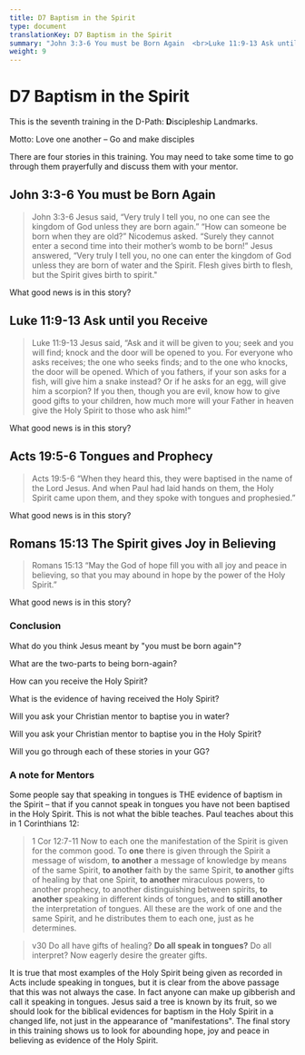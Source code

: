 ```yaml
---
title: D7 Baptism in the Spirit
type: document
translationKey: D7 Baptism in the Spirit
summary: "John 3:3-6 You must be Born Again  <br>Luke 11:9-13 Ask until you Receive  <br>Acts 19:5-6 Tongues and Prophecy  <br>Romans 15:13 The Spirit gives Joy in Believing"
weight: 9
---
```

# D7 Baptism in the Spirit

This is the seventh training in the D-Path: **D**iscipleship Landmarks.

Motto: Love one another – Go and make disciples

There are four stories in this training. You may need to take some time to go through them prayerfully and discuss them with your mentor.

## John 3:3-6 You must be Born Again

>   John 3:3-6 Jesus said, “Very truly I tell you, no one can see the kingdom of God unless they are born again.” “How can someone be born when they are old?” Nicodemus asked. “Surely they cannot enter a second time into their mother’s womb to be born!” Jesus answered, “Very truly I tell you, no one can enter the kingdom of God unless they are born of water and the Spirit. Flesh gives birth to flesh, but the Spirit gives birth to spirit."

What good news is in this story?

## Luke 11:9-13 Ask until you Receive

>   Luke 11:9-13 Jesus said, “Ask and it will be given to you; seek and you will find; knock and the door will be opened to you. For everyone who asks receives; the one who seeks finds; and to the one who knocks, the door will be opened. Which of you fathers, if your son asks for a fish, will give him a snake instead? Or if he asks for an egg, will give him a scorpion? If you then, though you are evil, know how to give good gifts to your children, how much more will your Father in heaven give the Holy Spirit to those who ask him!”

What good news is in this story?

## Acts 19:5-6 Tongues and Prophecy

>   Acts 19:5-6 “When they heard this, they were baptised in the name of the Lord Jesus. And when Paul had laid hands on them, the Holy Spirit came upon them, and they spoke with tongues and prophesied.”

What good news is in this story?

## Romans 15:13 The Spirit gives Joy in Believing

>   Romans 15:13 “May the God of hope fill you with all joy and peace in believing, so that you may abound in hope by the power of the Holy Spirit.”

What good news is in this story?

### Conclusion

What do you think Jesus meant by "you must be born again"?

What are the two-parts to being born-again?

How can you receive the Holy Spirit?

What is the evidence of having received the Holy Spirit?

Will you ask your Christian mentor to baptise you in water?

Will you ask your Christian mentor to baptise you in the Holy Spirit?

Will you go through each of these stories in your GG?

### A note for Mentors

Some people say that speaking in tongues is THE evidence of baptism in the Spirit – that if you cannot speak in tongues you have not been baptised in the Holy Spirit. This is not what the bible teaches. Paul teaches about this in 1 Corinthians 12:

>   1 Cor 12:7-11 Now to each one the manifestation of the Spirit is given for the common good. To **one** there is given through the Spirit a message of wisdom, **to another** a message of knowledge by means of the same Spirit, **to another** faith by the same Spirit, **to another** gifts of healing by that one Spirit, **to another** miraculous powers, to another prophecy, to another distinguishing between spirits, **to another** speaking in different kinds of tongues, and **to still another** the interpretation of tongues. All these are the work of one and the same Spirit, and he distributes them to each one, just as he determines.

>   v30 Do all have gifts of healing? **Do all speak in tongues?** Do all interpret? Now eagerly desire the greater gifts.

It is true that most examples of the Holy Spirit being given as recorded in Acts include speaking in tongues, but it is clear from the above passage that this was not always the case. In fact anyone can make up gibberish and call it speaking in tongues. Jesus said a tree is known by its fruit, so we should look for the biblical evidences for baptism in the Holy Spirit in a changed life, not just in the appearance of "manifestations". The final story in this training shows us to look for abounding hope, joy and peace in believing as evidence of the Holy Spirit.

